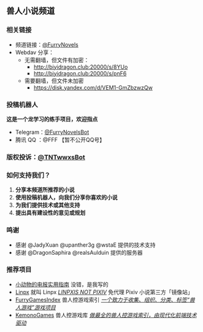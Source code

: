## 兽人小说频道

### 相关链接
- 频道链接：[@FurryNovels](https://t.me/FurryNovels)
- Webdav 分享：
  - 无需翻墙，但文件有加密：
    - http://biyidragon.club:20000/s/8YUo
    - http://biyidragon.club:20000/s/pnF6
  - 需要翻墙，但文件未加密
    - https://disk.yandex.com/d/VEM1-GmZbzwzQw

### 投稿机器人
**这是一个龙学习的练手项目，欢迎指点**
- Telegram：[@FurryNovelsBot](https://t.me/FurryNovelsBot)
- 腾讯 QQ ：@FFF  【暂不公开QQ号】

### 版权投诉：[@TNTwwxsBot](https://t.me/TNTwwxsBot)

### 如何支持我们？
1. **分享本频道所推荐的小说**
1. **使用投稿机器人，向我们分享你喜欢的小说**
1. **为我们提供技术或其他支持**
1. **提出具有建设性的意见或规划**

###  鸣谢
- 感谢 @JadyXuan @upanther3g @wstaE 提供的技术支持
- 感谢 @DragonSaphira @realsAulduin 提供的服务器

### 推荐项目
- [小动物的电报实用指南](https://telegra.ph/TNTwwxs-09-08-06)  没错，是我写的
- [Linpx](https://www.furrynovel.xyz/) 	就叫 Linpx	 <u>*LINPXIS NOT PIXIV*</u>	免代理 Pixiv 小说第三方「镜像站」
- [FurryGamesIndex](https://furrygames.top/zh-cn/list.html)	兽人控游戏索引	<u>*一个致力于收集、组织、分类、标签“兽人游戏”游戏项目*</u>
- [KemonoGames](https://kemono.games/zh-Hans) 	兽人控游戏库	*<u>做最全的兽人控游戏索引，由现代化前端技术驱动</u>*

